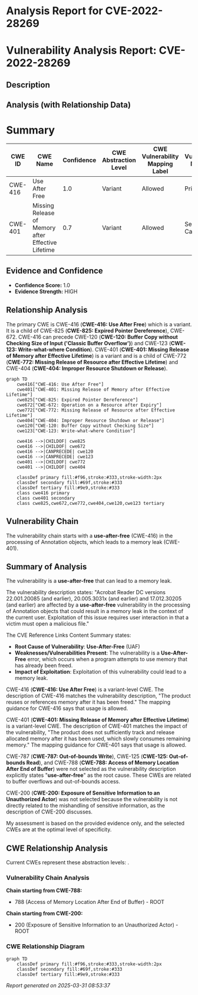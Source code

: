 # Analysis Report for CVE-2022-28269

# Vulnerability Analysis Report: CVE-2022-28269

## Description



## Analysis (with Relationship Data)

# Summary
| CWE ID | CWE Name | Confidence | CWE Abstraction Level | CWE Vulnerability Mapping Label | CWE-Vulnerability Mapping Notes |
|---|---|---|---|---|---|
| CWE-416 | Use After Free | 1.0 | Variant | Allowed | Primary CWE |
| CWE-401 | Missing Release of Memory after Effective Lifetime | 0.7 | Variant | Allowed | Secondary Candidate |

## Evidence and Confidence

*   **Confidence Score:** 1.0
*   **Evidence Strength:** HIGH

## Relationship Analysis
The primary CWE is CWE-416 (**CWE-416: Use After Free**) which is a variant. It is a child of CWE-825 (**CWE-825: Expired Pointer Dereference**), CWE-672. CWE-416 can precede CWE-120 (**CWE-120: Buffer Copy without Checking Size of Input ('Classic Buffer Overflow')**) and CWE-123 (**CWE-123: Write-what-where Condition**). CWE-401 (**CWE-401: Missing Release of Memory after Effective Lifetime**) is a variant and is a child of CWE-772 (**CWE-772: Missing Release of Resource after Effective Lifetime**) and CWE-404 (**CWE-404: Improper Resource Shutdown or Release**).

```mermaid
graph TD
    cwe416["CWE-416: Use After Free"]
    cwe401["CWE-401: Missing Release of Memory after Effective Lifetime"]
    cwe825["CWE-825: Expired Pointer Dereference"]
    cwe672["CWE-672: Operation on a Resource after Expiry"]
    cwe772["CWE-772: Missing Release of Resource after Effective Lifetime"]
    cwe404["CWE-404: Improper Resource Shutdown or Release"]
    cwe120["CWE-120: Buffer Copy without Checking Size"]
    cwe123["CWE-123: Write-what-where Condition"]

    cwe416 -->|CHILDOF| cwe825
    cwe416 -->|CHILDOF| cwe672
    cwe416 -->|CANPRECEDE| cwe120
    cwe416 -->|CANPRECEDE| cwe123
    cwe401 -->|CHILDOF| cwe772
    cwe401 -->|CHILDOF| cwe404

    classDef primary fill:#f96,stroke:#333,stroke-width:2px
    classDef secondary fill:#69f,stroke:#333
    classDef tertiary fill:#9e9,stroke:#333
    class cwe416 primary
    class cwe401 secondary
    class cwe825,cwe672,cwe772,cwe404,cwe120,cwe123 tertiary
```

## Vulnerability Chain
The vulnerability chain starts with a **use-after-free** (CWE-416) in the processing of Annotation objects, which leads to a memory leak (CWE-401).

## Summary of Analysis
The vulnerability is a **use-after-free** that can lead to a memory leak.

The vulnerability description states: "Acrobat Reader DC versions 22.001.20085 (and earlier), 20.005.3031x (and earlier) and 17.012.30205 (and earlier) are affected by a **use-after-free** vulnerability in the processing of Annotation objects that could result in a memory leak in the context of the current user. Exploitation of this issue requires user interaction in that a victim must open a malicious file."

The CVE Reference Links Content Summary states:
*   **Root Cause of Vulnerability**: **Use-After-Free** (UAF)
*   **Weaknesses/Vulnerabilities Present**: The vulnerability is a **Use-After-Free** error, which occurs when a program attempts to use memory that has already been freed.
*   **Impact of Exploitation**: Exploitation of this vulnerability could lead to a memory leak.

CWE-416 (**CWE-416: Use After Free**) is a variant-level CWE. The description of CWE-416 matches the vulnerability description, "The product reuses or references memory after it has been freed." The mapping guidance for CWE-416 says that usage is allowed.

CWE-401 (**CWE-401: Missing Release of Memory after Effective Lifetime**) is a variant-level CWE. The description of CWE-401 matches the impact of the vulnerability, "The product does not sufficiently track and release allocated memory after it has been used, which slowly consumes remaining memory." The mapping guidance for CWE-401 says that usage is allowed.

CWE-787 (**CWE-787: Out-of-bounds Write**), CWE-125 (**CWE-125: Out-of-bounds Read**), and CWE-788 (**CWE-788: Access of Memory Location After End of Buffer**) were not selected as the vulnerability description explicitly states "**use-after-free**" as the root cause. These CWEs are related to buffer overflows and out-of-bounds access.

CWE-200 (**CWE-200: Exposure of Sensitive Information to an Unauthorized Actor**) was not selected because the vulnerability is not directly related to the mishandling of sensitive information, as the description of CWE-200 discusses.

My assessment is based on the provided evidence only, and the selected CWEs are at the optimal level of specificity.


## CWE Relationship Analysis

Current CWEs represent these abstraction levels: .


### Vulnerability Chain Analysis

**Chain starting from CWE-788:**
- 788 (Access of Memory Location After End of Buffer) - ROOT


**Chain starting from CWE-200:**
- 200 (Exposure of Sensitive Information to an Unauthorized Actor) - ROOT



### CWE Relationship Diagram

```mermaid
graph TD
    classDef primary fill:#f96,stroke:#333,stroke-width:2px
    classDef secondary fill:#69f,stroke:#333
    classDef tertiary fill:#9e9,stroke:#333
```



*Report generated on 2025-03-31 08:53:37*
